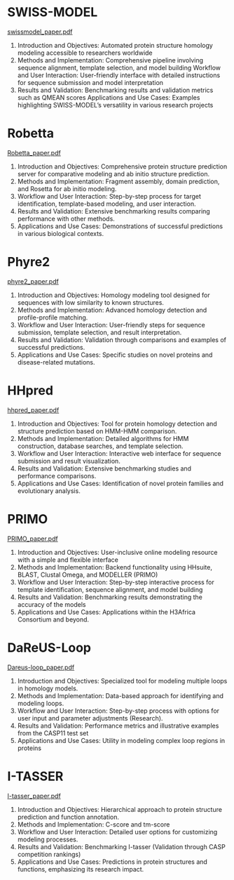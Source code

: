# SWISS-MODEL 
[swissmodel_paper.pdf](swissmodel_paper.pdf)

1. Introduction and Objectives: Automated protein structure homology modeling accessible to researchers worldwide​
2. Methods and Implementation: Comprehensive pipeline involving sequence alignment, template selection, and model building
Workflow and User Interaction: User-friendly interface with detailed instructions for sequence submission and model interpretation​
3. Results and Validation: Benchmarking results and validation metrics such as QMEAN scores​
Applications and Use Cases: Examples highlighting SWISS-MODEL’s versatility in various research projects​

# Robetta
[Robetta_paper.pdf](Robetta_paper.pdf)

1. Introduction and Objectives: Comprehensive protein structure prediction server for comparative modeling and ab initio structure prediction.
2. Methods and Implementation: Fragment assembly, domain prediction, and Rosetta for ab initio modeling.
3. Workflow and User Interaction: Step-by-step process for target identification, template-based modeling, and user interaction.
4. Results and Validation: Extensive benchmarking results comparing performance with other methods.
5. Applications and Use Cases: Demonstrations of successful predictions in various biological contexts.

# Phyre2
[phyre2_paper.pdf](phyre2_paper.pdf)

1. Introduction and Objectives: Homology modeling tool designed for sequences with low similarity to known structures.
2. Methods and Implementation: Advanced homology detection and profile-profile matching.
3. Workflow and User Interaction: User-friendly steps for sequence submission, template selection, and result interpretation.
4. Results and Validation: Validation through comparisons and examples of successful predictions.
5. Applications and Use Cases: Specific studies on novel proteins and disease-related mutations.

# HHpred
[hhpred_paper.pdf](hhpred_paper.pdf)

1. Introduction and Objectives: Tool for protein homology detection and structure prediction based on HMM-HMM comparison.
2. Methods and Implementation: Detailed algorithms for HMM construction, database searches, and template selection.
3. Workflow and User Interaction: Interactive web interface for sequence submission and result visualization.
4. Results and Validation: Extensive benchmarking studies and performance comparisons.
5. Applications and Use Cases: Identification of novel protein families and evolutionary analysis.

# PRIMO
[PRIMO_paper.pdf](PRIMO_paper.pdf)

1. Introduction and Objectives: User-inclusive online modeling resource with a simple and flexible interface​​​ 
2. Methods and Implementation: Backend functionality using HHsuite, BLAST, Clustal Omega, and MODELLER​ (PRIMO)​​ 
3. Workflow and User Interaction: Step-by-step interactive process for template identification, sequence alignment, and model building​​​
4. Results and Validation: Benchmarking results demonstrating the accuracy of the models​
5. Applications and Use Cases: Applications within the H3Africa Consortium and beyond​​.

# DaReUS-Loop
[Dareus-loop_paper.pdf](Dareus-loop_paper.pdf)

1. Introduction and Objectives: Specialized tool for modeling multiple loops in homology models​​​.
2. Methods and Implementation: Data-based approach for identifying and modeling loops​​.
3. Workflow and User Interaction: Step-by-step process with options for user input and parameter adjustments​ (Research)​.
4. Results and Validation: Performance metrics and illustrative examples from the CASP11 test set​
5. Applications and Use Cases: Utility in modeling complex loop regions in proteins​

# I-TASSER
[I-tasser_paper.pdf](I-tasser_paper.pdf)

1. Introduction and Objectives: Hierarchical approach to protein structure prediction and function annotation​​.
2. Methods and Implementation: C-score and tm-score
3. Workflow and User Interaction: Detailed user options for customizing modeling processes​​.
4. Results and Validation: Benchmarking I-tasser (Validation through CASP competition rankings)
5. Applications and Use Cases: Predictions in protein structures and functions, emphasizing its research impact​​.
